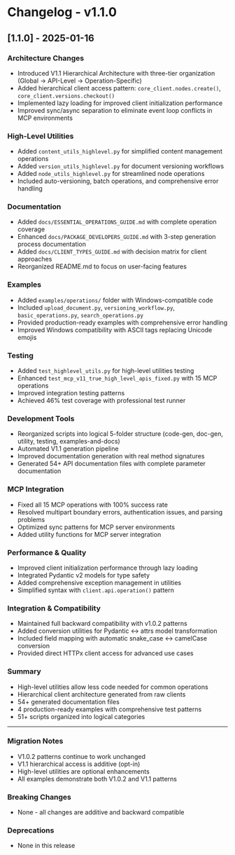 # Changelog - v1.1.0

## [1.1.0] - 2025-01-16

### Architecture Changes
- Introduced V1.1 Hierarchical Architecture with three-tier organization (Global → API-Level → Operation-Specific)
- Added hierarchical client access pattern: `core_client.nodes.create()`, `core_client.versions.checkout()`
- Implemented lazy loading for improved client initialization performance
- Improved sync/async separation to eliminate event loop conflicts in MCP environments

### High-Level Utilities
- Added `content_utils_highlevel.py` for simplified content management operations
- Added `version_utils_highlevel.py` for document versioning workflows
- Added `node_utils_highlevel.py` for streamlined node operations
- Included auto-versioning, batch operations, and comprehensive error handling

### Documentation
- Added `docs/ESSENTIAL_OPERATIONS_GUIDE.md` with complete operation coverage
- Enhanced `docs/PACKAGE_DEVELOPERS_GUIDE.md` with 3-step generation process documentation
- Added `docs/CLIENT_TYPES_GUIDE.md` with decision matrix for client approaches
- Reorganized README.md to focus on user-facing features

### Examples
- Added `examples/operations/` folder with Windows-compatible code
- Included `upload_document.py`, `versioning_workflow.py`, `basic_operations.py`, `search_operations.py`
- Provided production-ready examples with comprehensive error handling
- Improved Windows compatibility with ASCII tags replacing Unicode emojis

### Testing
- Added `test_highlevel_utils.py` for high-level utilities testing
- Enhanced `test_mcp_v11_true_high_level_apis_fixed.py` with 15 MCP operations
- Improved integration testing patterns
- Achieved 46% test coverage with professional test runner

### Development Tools
- Reorganized scripts into logical 5-folder structure (code-gen, doc-gen, utility, testing, examples-and-docs)
- Automated V1.1 generation pipeline
- Improved documentation generation with real method signatures
- Generated 54+ API documentation files with complete parameter documentation

### MCP Integration
- Fixed all 15 MCP operations with 100% success rate
- Resolved multipart boundary errors, authentication issues, and parsing problems
- Optimized sync patterns for MCP server environments
- Added utility functions for MCP server integration

### Performance & Quality
- Improved client initialization performance through lazy loading
- Integrated Pydantic v2 models for type safety
- Added comprehensive exception management in utilities
- Simplified syntax with `client.api.operation()` pattern

### Integration & Compatibility
- Maintained full backward compatibility with v1.0.2 patterns
- Added conversion utilities for Pydantic ↔ attrs model transformation
- Included field mapping with automatic snake_case ↔ camelCase conversion
- Provided direct HTTPx client access for advanced use cases

### Summary
- High-level utilities allow less code needed for common operations
- Hierarchical client architecture generated from raw clients
- 54+ generated documentation files
- 4 production-ready examples with comprehensive test patterns
- 51+ scripts organized into logical categories

---

### Migration Notes
- V1.0.2 patterns continue to work unchanged
- V1.1 hierarchical access is additive (opt-in)
- High-level utilities are optional enhancements
- All examples demonstrate both V1.0.2 and V1.1 patterns

### Breaking Changes
- None - all changes are additive and backward compatible

### Deprecations
- None in this release 